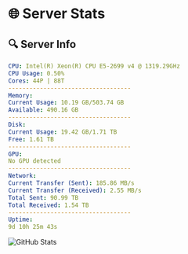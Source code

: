 # 🌐 Server Stats
## 🔍 Server Info
```yaml
CPU: Intel(R) Xeon(R) CPU E5-2699 v4 @ 1319.29GHz
CPU Usage: 0.50%
Cores: 44P | 88T
-----------------------------------
Memory:
Current Usage: 10.19 GB/503.74 GB
Available: 490.16 GB
-----------------------------------
Disk:
Current Usage: 19.42 GB/1.71 TB
Free: 1.61 TB
-----------------------------------
GPU:
No GPU detected
-----------------------------------
Network:
Current Transfer (Sent): 185.86 MB/s
Current Transfer (Received): 2.55 MB/s
Total Sent: 90.99 TB
Total Received: 1.54 TB
-----------------------------------
Uptime:
9d 10h 25m 43s
```
![GitHub Stats](https://img.shields.io/badge/Updated-2025-02-17_09:09:01-blue)